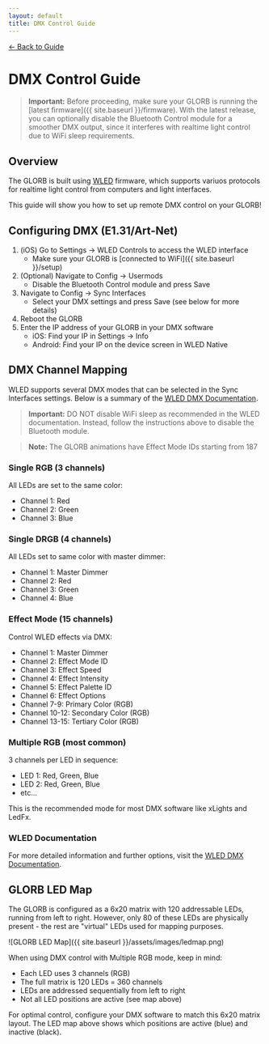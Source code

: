 ```yaml
---
layout: default
title: DMX Control Guide
---
```


<div class="back-nav">
  <a href="{{ site.baseurl }}/">← Back to Guide</a>
</div>

# DMX Control Guide

> **Important:** Before proceeding, make sure your GLORB is running the [latest firmware]({{ site.baseurl }}/firmware). With the latest release, you can optionally disable the Bluetooth Control module for a smoother DMX output, since it interferes with realtime light control due to WiFi sleep requirements.

## Overview
The GLORB is built using [WLED](https://kno.wled.ge/) firmware, which supports variuos protocols for realtime light control from computers and light interfaces. 

This guide will show you how to set up remote DMX control on your GLORB!

## Configuring DMX (E1.31/Art-Net)

1. (iOS) Go to Settings → WLED Controls to access the WLED interface
    - Make sure your GLORB is [connected to WiFi]({{ site.baseurl }}/setup)
2. (Optional) Navigate to Config → Usermods
    - Disable the Bluetooth Control module and press Save
3. Navigate to Config → Sync Interfaces
    - Select your DMX settings and press Save (see below for more details)
4. Reboot the GLORB
5. Enter the IP address of your GLORB in your DMX software
    - iOS: Find your IP in Settings → Info
    - Android: Find your IP on the device screen in WLED Native

## DMX Channel Mapping

WLED supports several DMX modes that can be selected in the Sync Interfaces settings. Below is a summary of the [WLED DMX Documentation](https://kno.wled.ge/interfaces/e1.31-dmx/). 

> **Important:** DO NOT disable WiFi sleep as recommended in the WLED documentation. Instead, follow the instructions above to disable the Bluetooth module.

> **Note:** The GLORB animations have Effect Mode IDs starting from 187

### Single RGB (3 channels)
All LEDs are set to the same color:
- Channel 1: Red
- Channel 2: Green
- Channel 3: Blue

### Single DRGB (4 channels)
All LEDs set to same color with master dimmer:
- Channel 1: Master Dimmer
- Channel 2: Red
- Channel 3: Green
- Channel 4: Blue

### Effect Mode (15 channels)
Control WLED effects via DMX:
- Channel 1: Master Dimmer
- Channel 2: Effect Mode ID
- Channel 3: Effect Speed
- Channel 4: Effect Intensity
- Channel 5: Effect Palette ID
- Channel 6: Effect Options
- Channel 7-9: Primary Color (RGB)
- Channel 10-12: Secondary Color (RGB)
- Channel 13-15: Tertiary Color (RGB)

### Multiple RGB (most common)
3 channels per LED in sequence:
- LED 1: Red, Green, Blue
- LED 2: Red, Green, Blue
- etc...

This is the recommended mode for most DMX software like xLights and LedFx.

### WLED Documentation

For more detailed information and further options, visit the [WLED DMX Documentation](https://kno.wled.ge/interfaces/e1.31-dmx/). 

## GLORB LED Map

The GLORB is configured as a 6x20 matrix with 120 addressable LEDs, running from left to right. However, only 80 of these LEDs are physically present - the rest are "virtual" LEDs used for mapping purposes.

![GLORB LED Map]({{ site.baseurl }}/assets/images/ledmap.png)

When using DMX control with Multiple RGB mode, keep in mind:
- Each LED uses 3 channels (RGB)
- The full matrix is 120 LEDs = 360 channels
- LEDs are addressed sequentially from left to right
- Not all LED positions are active (see map above)

For optimal control, configure your DMX software to match this 6x20 matrix layout. The LED map above shows which positions are active (blue) and inactive (black).
